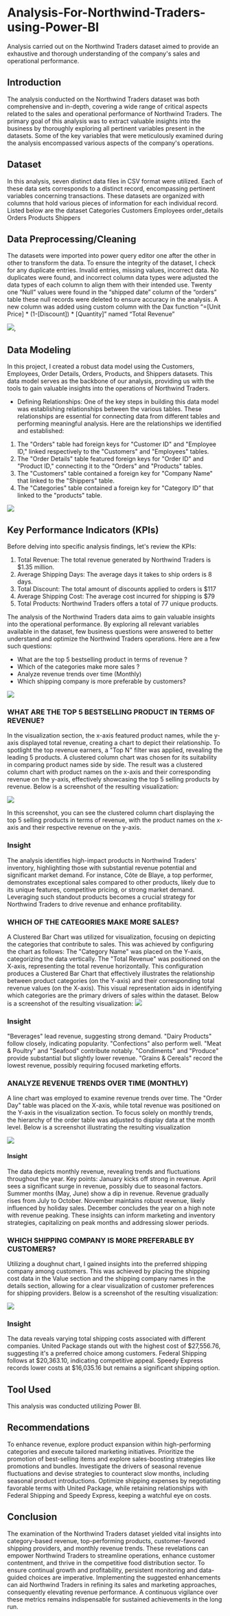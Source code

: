 # Analysis-For-Northwind-Traders-using-Power-BI
Analysis carried out on the Northwind Traders dataset aimed to provide an exhaustive and thorough understanding of the company's sales and operational performance.

## Introduction
The analysis conducted on the Northwind Traders dataset was both comprehensive and in-depth, covering a wide range of critical aspects related to the sales and operational performance of Northwind Traders. The primary goal of this analysis was to extract valuable insights into the business by thoroughly exploring all pertinent variables present in the datasets. Some of the key variables that were meticulously examined during the analysis encompassed various aspects of the company's operations. 

## Dataset
In this analysis, seven distinct data files in CSV format were utilized. Each of these data sets corresponds to a distinct record, encompassing pertinent variables concerning transactions. These datasets are organized with columns that hold various pieces of information for each individual record. Listed below are the dataset 
Categories
Customers
Employees
order_details
Orders
Products
Shippers 

## Data Preprocessing/Cleaning
The datasets were imported into power query editor one after the other in other to transform the data. To ensure the integrity of the dataset, I check for any duplicate entries.  Invalid entries, missing values, incorrect data. No duplicates were found, and incorrect column data types were adjusted the data types of each column to align them with their intended use. Twenty one “Null” values were found in the “shipped date” column of the “orders” table these null records were deleted to ensure accuracy in the analysis.
A new column was added using custom column with the Dax function “=[Unit Price] * (1-[Discount]) * [Quantity]” named “Total Revenue” 

![](Cleaning_1.jpg),



## Data Modeling 

In this project, I created a robust data model using the Customers, Employees, Order Details, Orders, Products, and Shippers datasets. This data model serves as the backbone of our analysis, providing us with the tools to gain valuable insights into the operations of Northwind Traders.
-	Defining Relationships:
One of the key steps in building this data model was establishing relationships between the various tables. These relationships are essential for connecting data from different tables and performing meaningful analysis. Here are the relationships we identified and established:
1.	The "Orders" table had foreign keys for "Customer ID" and "Employee ID," linked respectively to the "Customers" and "Employees" tables.
2.	The "Order Details" table featured foreign keys for "Order ID" and "Product ID," connecting it to the "Orders" and "Products" tables.
3.	The "Customers" table contained a foreign key for "Company Name" that linked to the "Shippers" table.
4.	The "Categories" table contained a foreign key for "Category ID” that linked to the "products" table.

![](Cleaning_1.jpg)

## Key Performance Indicators (KPIs)
Before delving into specific analysis findings, let's review the KPIs:
1.	Total Revenue: The total revenue generated by Northwind Traders is $1.35 million.
2.	Average Shipping Days: The average days it takes to ship orders is 8 days.
3.	Total Discount: The total amount of discounts applied to orders is $117
4.	Average Shipping Cost: The average cost incurred for shipping is $79
5.	Total Products: Northwind Traders offers a total of 77 unique products.
	
The analysis of the Northwind Traders data aims to gain valuable insights into the operational performance. By exploring all relevant variables available in the dataset, few business questions were answered to better understand and optimize the Northwind Traders operations. Here are a few such questions:
-	What are the top 5 bestselling product in terms of revenue ?
-	Which of the categories make more sales ?
-	Analyze revenue trends over time (Monthly)
-	Which shipping company is more preferable by customers?

![](Dataset1.jpg)
### WHAT ARE THE TOP 5 BESTSELLING PRODUCT IN TERMS OF REVENUE?
In the visualization section, the x-axis featured product names, while the y-axis displayed total revenue, creating a chart to depict their relationship. To spotlight the top revenue earners, a "Top N" filter was applied, revealing the leading 5 products. A clustered column chart was chosen for its suitability in comparing product names side by side. The result was a clustered column chart with product names on the x-axis and their corresponding revenue on the y-axis, effectively showcasing the top 5 selling products by revenue.
Below is a screenshot of the resulting visualization:

![](Dataset1.jpg) 

In this screenshot, you can see the clustered column chart displaying the top 5 selling products in terms of revenue, with the product names on the x-axis and their respective revenue on the y-axis.

### Insight 

The analysis identifies high-impact products in Northwind Traders' inventory, highlighting those with substantial revenue potential and significant market demand. For instance, Côte de Blaye, a top performer, demonstrates exceptional sales compared to other products, likely due to its unique features, competitive pricing, or strong market demand. Leveraging such standout products becomes a crucial strategy for Northwind Traders to drive revenue and enhance profitability.

### WHICH OF THE CATEGORIES MAKE MORE SALES?
A Clustered Bar Chart was utilized for visualization, focusing on depicting the categories that contribute to sales. This was achieved by configuring the chart as follows:
The "Category Name" was placed on the Y-axis, categorizing the data vertically.
The "Total Revenue" was positioned on the X-axis, representing the total revenue horizontally.
This configuration produces a Clustered Bar Chart that effectively illustrates the relationship between product categories (on the Y-axis) and their corresponding total revenue values (on the X-axis). This visual representation aids in identifying which categories are the primary drivers of sales within the dataset.
Below is a screenshot of the resulting visualization:
![](Dataset1.jpg)

### Insight
  
"Beverages" lead revenue, suggesting strong demand. "Dairy Products" follow closely, indicating popularity. "Confections" also perform well. "Meat & Poultry" and "Seafood" contribute notably. "Condiments" and "Produce" provide substantial but slightly lower revenue. "Grains & Cereals" record the lowest revenue, possibly requiring focused marketing efforts. 

### ANALYZE REVENUE TRENDS OVER TIME (MONTHLY)
A line chart was employed to examine revenue trends over time. The "Order Day" table was placed on the X-axis, while total revenue was positioned on the Y-axis in the visualization section. To focus solely on monthly trends, the hierarchy of the order table was adjusted to display data at the month level. 
Below is a screenshot illustrating the resulting visualization

![](Dataset1.jpg)

#### Insight
  
The data depicts monthly revenue, revealing trends and fluctuations throughout the year. 
Key points:
January kicks off strong in revenue.
April sees a significant surge in revenue, possibly due to seasonal factors.
Summer months (May, June) show a dip in revenue.
Revenue gradually rises from July to October.
November maintains robust revenue, likely influenced by holiday sales.
December concludes the year on a high note with revenue peaking. These insights can inform marketing and inventory strategies, capitalizing on peak months and addressing slower periods.

### WHICH SHIPPING COMPANY IS MORE PREFERABLE BY CUSTOMERS?
Utilizing a doughnut chart, I gained insights into the preferred shipping company among customers. This was achieved by placing the shipping cost data in the Value section and the shipping company names in the details section, allowing for a clear visualization of customer preferences for shipping providers.
Below is a screenshot of the resulting visualization:

![](Dataset1.jpg)

### Insight
  
The data reveals varying total shipping costs associated with different companies. United Package stands out with the highest cost of $27,556.76, suggesting it's a preferred choice among customers. Federal Shipping follows at $20,363.10, indicating competitive appeal. Speedy Express records lower costs at $16,035.16 but remains a significant shipping option.

## Tool Used 
This analysis was conducted utilizing Power BI.

## Recommendations
To enhance revenue, explore product expansion within high-performing categories and execute tailored marketing initiatives.
Prioritize the promotion of best-selling items and explore sales-boosting strategies like promotions and bundles.
Investigate the drivers of seasonal revenue fluctuations and devise strategies to counteract slow months, including seasonal product introductions.
Optimize shipping expenses by negotiating favorable terms with United Package, while retaining relationships with Federal Shipping and Speedy Express, keeping a watchful eye on costs.

## Conclusion 
The examination of the Northwind Traders dataset yielded vital insights into category-based revenue, top-performing products, customer-favored shipping providers, and monthly revenue trends. These revelations can empower Northwind Traders to streamline operations, enhance customer contentment, and thrive in the competitive food distribution sector. To ensure continual growth and profitability, persistent monitoring and data-guided choices are imperative. Implementing the suggested enhancements can aid Northwind Traders in refining its sales and marketing approaches, consequently elevating revenue performance. A continuous vigilance over these metrics remains indispensable for sustained achievements in the long run.







